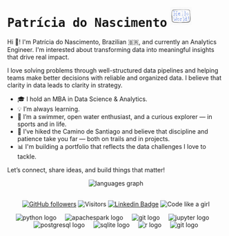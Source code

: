 # <samp>Patrícia do Nascimento</samp> <img src="https://github.com/pathilink/pathilink/blob/master/HW_card.gif" width="50px" height="50px">

Hi 👋! I'm Patrícia do Nascimento, Brazilian 🇧🇷, and currently an Analytics Engineer. I'm interested about transforming data into meaningful insights that drive real impact.

I love solving problems through well-structured data pipelines and helping teams make better decisions with reliable and organized data. I believe that clarity in data leads to clarity in strategy.

- 🎓 I hold an MBA in Data Science & Analytics.
- 💡 I’m always learning.
- 🌊 I’m a swimmer, open water enthusiast, and a curious explorer — in sports and in life.
- 🥾 I’ve hiked the Camino de Santiago and believe that discipline and patience take you far — both on trails and in projects.
- 📊 I'm building a portfolio that reflects the data challenges I love to tackle.

Let’s connect, share ideas, and build things that matter!

<div align="center">

  <!-- <img src="https://github-readme-stats.vercel.app/api?username=pathilink&hide_title=false&hide_rank=false&show_icons=true&include_all_commits=true&count_private=true&disable_animations=false&bg_color=30,360033,b06ab3&title_color=fff&text_color=fff&locale=en&hide_border=false" height="150" alt="stats graph"  /> -->

  <!-- <img src="https://github-readme-stats.vercel.app/api?username=pathilink&hide_title=false&hide_rank=false&show_icons=true&include_all_commits=true&count_private=true&disable_animations=false&theme=buefy&border_radius=5&locale=en&hide_border=false" height="150" alt="stats graph"  /> -->
  <img src="https://github-readme-stats.vercel.app/api/top-langs?username=pathilink&locale=en&hide_title=false&layout=compact&card_width=390&langs_count=5&theme=buefy&border_radius=5&hide_border=false" height="150" alt="languages graph"  />

  <!-- <img src="https://github-readme-streak-stats.herokuapp.com?user=pathilink&theme=buefy&border_radius=5&hide_border=false&fire=FFA500" height="150" alt="current streak"  /> -->

</div>

<br>
<div align="center">

[![GitHub followers](https://img.shields.io/github/followers/pathilink?style=social)](https://www.github.com/pathilink)
![Visitors](https://visitor-badge.laobi.icu/badge?page_id=pathilink.pathilink)
[![Linkedin Badge](https://img.shields.io/badge/-pathilink-blue?style=flat&logo=Linkedin&logoColor=white&link=https://www.linkedin.com/in/pathilink/)](https://www.linkedin.com/in/pathilink/)
![Code like a girl](https://img.shields.io/badge/Code%20Like%20a%20Girl-%F0%9F%96%A4-blueviolet)

</div>
<p>

<!-- <img alt="python" src="https://img.shields.io/badge/-Python-023e8a?style=flat&logo=python&logoColor=white" />
<img alt="Jupyter" src="https://img.shields.io/badge/-Jupyter-023e8a?style=flat&logo=Jupyter&logoColor=white" />
<img alt="postgres" src="https://img.shields.io/badge/-PostgreSQL-023e8a?style=flat&logo=PostgreSQL&logoColor=white" />
<img alt="sqlite" src="https://img.shields.io/badge/-SQLite-023e8a?style=flat&logo=SQLite&logoColor=white" />
<img alt="git" src="https://img.shields.io/badge/-Git-023e8a?style=flat&logo=git&logoColor=white" />
<img alt="pyspark" src="https://img.shields.io/badge/-PySpark-023e8a?style=flat&logo=apachespark&logoColor=white" /> 
<img alt="metabase" src="https://img.shields.io/badge/-Metabase-023e8a?style=flat&logo=metabase&logoColor=white" /> -->
<!-- <img alt="r" src="https://img.shields.io/badge/-R-F05032?style=flat-square&logo=r&logoColor=white" /> -->


<div align="center">
  <img src="https://cdn.jsdelivr.net/gh/devicons/devicon/icons/python/python-original-wordmark.svg" height="50" alt="python logo"  />
  <img width="12" />
  <img src="https://cdn.jsdelivr.net/gh/devicons/devicon/icons/apachespark/apachespark-original-wordmark.svg" height="50" alt="apachespark logo"  />
  <img width="12" />
  <img src="https://upload.wikimedia.org/wikipedia/commons/thumb/d/de/AirflowLogo.png/800px-AirflowLogo.png" height="30" alt="git logo" alt="airflow logo" />
  <img width="12" />
  <img src="https://cdn.jsdelivr.net/gh/devicons/devicon/icons/jupyter/jupyter-original-wordmark.svg" height="50" alt="jupyter logo"  />
  <img width="12" />
  <img src="https://cdn.jsdelivr.net/gh/devicons/devicon/icons/postgresql/postgresql-original-wordmark.svg" height="50" alt="postgresql logo"  />
  <img width="12" />
  <img src="https://cdn.jsdelivr.net/gh/devicons/devicon/icons/sqlite/sqlite-original-wordmark.svg" height="50" alt="sqlite logo"  />
  <img width="12" />
  <img src="https://cdn.jsdelivr.net/gh/devicons/devicon/icons/r/r-original.svg" height="50" alt="r logo"  />
  <img width="12" />
  <img src="https://cdn.jsdelivr.net/gh/devicons/devicon/icons/git/git-original-wordmark.svg" height="50" alt="git logo"  />

</div>

</p>

<!-- https://github.com/anuraghazra/github-readme-stats/blob/master/readme.md -->

<!-- https://simpleicons.org/ -->

<!-- https://hits.seeyoufarm.com/#badge -->

<!-- https://github.com/devicons/devicon/tree/v2.16.0/icons/ -->

<!-- https://github-readme-streak-stats.herokuapp.com/demo/ -->